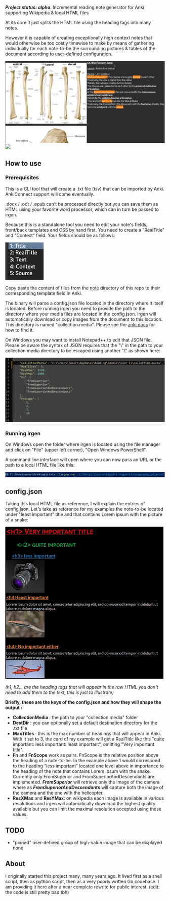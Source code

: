 ***Project status: alpha***. Incremental reading note generator for Anki supporting Wikipedia & local HTML files

At its core it just splits the HTML file using the heading tags into many notes.

However it is capable of creating exceptionally high context notes that would otherwise be too costly timewise to make by means of gathering individually for each note-to-be the surrounding pictures & tables of the document according to user-defined configuration.


<img src="https://github.com/tassa-yoniso-manasi-karoto/irgen/blob/main/demo/osteo_forearm.webp">
<img src="https://github.com/tassa-yoniso-manasi-karoto/irgen/blob/main/demo/wiki_geo_asia.webp">

## How to use
### Prerequisites
This is a CLI tool that will create a .txt file (tsv) that can be imported by Anki. AnkiConnect support will come eventually.

.docx / .odt / .epub can't be processed directly but you can save them as HTML using your favorite word processor, which can in turn be passed to irgen.

Because this is a standalone tool you need to edit your note's fields, front/back templates and CSS by hand first. You need to create a "RealTitle" and "Context" field. Your fields should be as follows:

<img src="https://github.com/tassa-yoniso-manasi-karoto/irgen/blob/main/demo/fields.png">

Copy paste the content of files from the [note](https://github.com/tassa-yoniso-manasi-karoto/irgen/tree/main/note) directory of this repo to their corresponding template field in Anki. 

The binary will parse a config.json file located in the directory where it itself is located.
Before running irgen you need to provide the path to the directory where your media files are located in the config.json. Irgen will automatically download or copy images from the document to this location.
This directory is named "collection.media". Please see the [anki docs](https://docs.ankiweb.net/files.html?highlight=collection.medi#file-locations) for how to find it.

On Windows you may want to install Notepad++ to edit that JSON file. Please be aware the syntax of JSON requires that the "\\" in the path to your collection.media directory to be escaped using another "\\" as shown here:

<img width=750 src="https://github.com/tassa-yoniso-manasi-karoto/irgen/blob/main/demo/config_windows.png">

### Running irgen

On Windows open the folder where irgen is located using the file manager and click on "File" (upper left corner), "Open Windows PowerShell".

A command line interface will open where you can now pass an URL or the path to a local HTML file like this:

<img src="https://github.com/tassa-yoniso-manasi-karoto/irgen/blob/main/demo/powershell.png">

## config.json
Taking this local HTML file as reference, I will explain the entries of config.json. Let's take as reference for my examples the note-to-be located under "least important" title and that contains Lorem ipsum with the picture of a snake:

<img width=500 src="https://github.com/tassa-yoniso-manasi-karoto/irgen/blob/main/demo/example.webp">

_(h1, h2... are the heading tags that will appear in the raw HTML you don't need to add them to the text, this is just to illustrate)_

**Briefly, these are the keys of the config.json and how they will shape the output :**
- **CollectionMedia** : the path to your "collection.media" folder
- **DestDir** : you can optionally set a default destination directory for the .txt file
- **MaxTitles** : this is the max number of headings that will appear in Anki. With it set to 3, the card of my example will get a RealTitle like this "quite important: less important: least important", omitting "Very important title".
- **Fn** and **FnScope** work as pairs. FnScope is the relative position above the heading of a note-to-be. In the example above 1 would correspond to the heading "less important" located one level above in importance to the heading of the note that contains Lorem ipsum with the snake. Currently only FromSuperior and FromSuperiorAndDescendants are implemented. ***FromSuperior*** will retrieve only the image of the camera where as ***FromSuperiorAndDescendants*** will capture both the image of the camera and the one with the helicopter.
- **ResXMax** and **ResYMax**: on wikipedia each image is available in various resolutions and irgen will automatically download the highest quality available but you can limit the maximal resolution accepted using these values.

## TODO
- "pinned" user-defined group of high-value image that can be displayed none

## About
I originally started this project many, many years ago. It lived first as a shell script, then as python script, then as a very poorly written Go codebase. I am providing it here after a near complete rewrite for public interest. (edit: the code is still pretty bad tbh)




